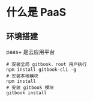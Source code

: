 # 什么是 PaaS

## 环境搭建

paas+ 是云应用平台

```
# 安装全局 gitbook，root 用户执行
npm install gitbook-cli -g
# 安装本地模块
npm install
# 安装 gitbook 模块
gitbook install
```

